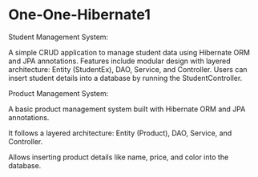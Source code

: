# One-One-Hibernate1

Student Management System:

A simple CRUD application to manage student data using Hibernate ORM and JPA annotations.
Features include modular design with layered architecture: Entity (StudentEx), DAO, Service, and Controller. 
Users can insert student details into a database by running the StudentController. 


Product Management System:

A basic product management system built with Hibernate ORM and JPA annotations.

It follows a layered architecture: Entity (Product), DAO, Service, and Controller. 

Allows inserting product details like name, price, and color into the database. 






